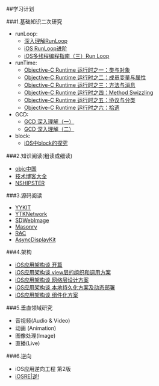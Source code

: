 ##学习计划

###1.基础知识二次研究 
- runLoop: 
  + [深入理解RunLoop](http://blog.ibireme.com/2015/05/18/runloop/) 
  + [iOS RunLoop进阶](http://mp.weixin.qq.com/s?__biz=MjM5ODkzMTYwMA==&mid=2651510360&idx=1&sn=025111d854f93a5224651d186a972b27&scene=23&srcid=0420F7EvL66mGogagcTASc3o#rd)
  + [iOS多线程编程指南（三）Run Loop](http://www.dreamingwish.com/frontui/article/default/ios-multithread-program-runloop-the.html)
- runTime: 
  + [Objective-C Runtime 运行时之一：类与对象](http://southpeak.github.io/blog/2014/10/25/objective-c-runtime-yun-xing-shi-zhi-lei-yu-dui-xiang/) 
  + [Objective-C Runtime 运行时之二：成员变量与属性](http://southpeak.github.io/blog/2014/10/30/objective-c-runtime-yun-xing-shi-zhi-er-:cheng-yuan-bian-liang-yu-shu-xing/)
  + [Objective-C Runtime 运行时之三：方法与消息](http://southpeak.github.io/blog/2014/11/03/objective-c-runtime-yun-xing-shi-zhi-san-:fang-fa-yu-xiao-xi-zhuan-fa/)
  + [Objective-C Runtime 运行时之四：Method Swizzling](http://southpeak.github.io/blog/2014/11/06/objective-c-runtime-yun-xing-shi-zhi-si-:method-swizzling/)
  + [Objective-C Runtime 运行时之五：协议与分类](http://southpeak.github.io/blog/2014/11/08/objective-c-runtime-yun-xing-shi-zhi-wu-:xie-yi-yu-fen-lei/)
  + [Objective-C Runtime 运行时之六：拾遗](http://southpeak.github.io/blog/2014/11/09/objective-c-runtime-yun-xing-shi-zhi-liu-:shi-yi/)
- GCD: 
  + [GCD 深入理解（一）](http://www.cocoachina.com/industry/20140428/8248.html) 
  + [GCD 深入理解（二）](http://www.cocoachina.com/industry/20140515/8433.html)
- block: 
  + [iOS中block的探究](http://www.cocoachina.com/ios/20120718/4462.html)

###2.知识阅读(粗读或细读) 
- [objc中国](http://www.objccn.io/) 
- [技术博客大全](https://github.com/icemilk00/iOSBlog_S) 
- [NSHIPSTER](http://nshipster.com/)

###3.源码阅读
- [YYKIT](https://github.com/ibireme/YYKit) 
- [YTKNetwork](https://github.com/yuantiku/YTKNetwork) 
- [SDWebImage](https://github.com/rs/SDWebImage) 
- [Masonry](https://github.com/SnapKit/Masonry) 
- [RAC](https://github.com/ReactiveCocoa/ReactiveCocoa) 
- [AsyncDisplayKit](https://github.com/facebook/AsyncDisplayKit) 

###4.架构
- [iOS应用架构谈 开篇](http://casatwy.com/iosying-yong-jia-gou-tan-kai-pian.html)
- [iOS应用架构谈 view层的组织和调用方案](http://casatwy.com/iosying-yong-jia-gou-tan-viewceng-de-zu-zhi-he-diao-yong-fang-an.html)
- [iOS应用架构谈 网络层设计方案](http://casatwy.com/iosying-yong-jia-gou-tan-wang-luo-ceng-she-ji-fang-an.html)
- [iOS应用架构谈 本地持久化方案及动态部署](http://casatwy.com/iosying-yong-jia-gou-tan-ben-di-chi-jiu-hua-fang-an-ji-dong-tai-bu-shu.html)
- [iOS应用架构谈 组件化方案](http://casatwy.com/iOS-Modulization.html)

###5.垂直领域研究
- 音视频(Audio & Video) 
- 动画 (Animation) 
- 图像处理(Image) 
- 直播(Live) 

###6.逆向
- iOS应用逆向工程 第2版
- [iOSRE|逆!](http://bbs.iosre.com/)
